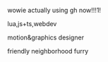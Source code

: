 wowie actually using gh now!!!1!

lua,js+ts,webdev

motion&graphics designer

friendly neighborhood furry
